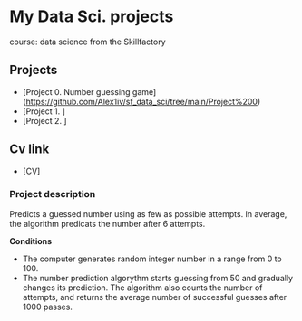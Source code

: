 # My Data Sci. projects

course: data science from the Skillfactory

## Projects

* [Project 0. Number guessing game] (https://github.com/Alex1iv/sf_data_sci/tree/main/Project%200)
* [Project 1. ] 
* [Project 2. ] 

## Cv link
* [CV] 

### Project description
Predicts a guessed number using as few as possible attempts. In average, the algorithm predicats the number after 6 attempts.

**Conditions**
- The computer generates random integer number in a range from 0 to 100. 
- The number prediction algorythm starts guessing from 50 and gradually changes its prediction. The algorithm also counts the number of attempts, and returns the average number of successful guesses after 1000 passes.